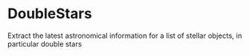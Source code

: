 # DoubleStars
Extract the latest astronomical information for a list of stellar objects, in particular double stars
